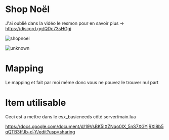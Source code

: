 # Shop Noël 
J'ai oublié dans la vidéo le resmon pour en savoir plus -> https://discord.gg/QDc73sHGgj

![shopnoel](https://user-images.githubusercontent.com/88659966/144250447-cba7df84-401f-43d0-bfba-02d314751983.PNG)

![unknown](https://user-images.githubusercontent.com/88659966/144250607-76aaee93-aec8-487c-9f4f-0cfe47b14bf1.png)


# Mapping

Le mapping et fait par moi même donc vous ne pouvez le trouver nul part 

# Item utilisable 
 Ceci est a mettre dans le esx_basicneeds côté server/main.lua
 
https://docs.google.com/document/d/19VsBK5IXZNqo0IX_5nS7XGYjRXl8b5qQTB3ffJb-d-Y/edit?usp=sharing



